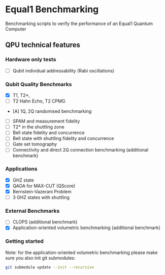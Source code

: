 # Equal1 Benchmarking

Benchmarking scripts to verify the performance of an Equal1 Quantum Computer

## QPU technical features

### Hardware only tests

- [ ] Qubit individual addressability (Rabi oscillations)

### Qubit Quality Benchmarks

- [x] T1, T2*,
- [ ] T2 Hahn Echo, T2 CPMG
- [A] 1Q, 2Q randomised benchmarking
- [ ] SPAM and measurement fidelity
- [ ] T2* in the shuttling zone
- [ ] Bell state fidelity and concurrence
- [ ] Bell state with shuttling  fidelity and concurrence
- [ ] Gate set tomography
- [ ] Connectivity and direct 2Q connection benchmarking (additional benchmark)

### Applications

- [x]  GHZ state
- [x]  QAOA for MAX-CUT (QScore)
- [x]  Bernstein-Vazerani Problem
- [ ]  3 GHZ states with shuttling

### External Benchmarks

- [ ]  CLOPS (additional benchmark)
- [x]  Application-oriented volumetric benchmarking (additional benchmark)

### Getting started

Note: for the application-oriented volumetric benchmarking please make sure you also init git submodules:
```bash
git submodule update --init --recursive
```
